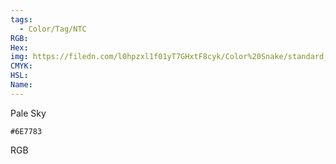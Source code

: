 ```yaml
---
tags:
  - Color/Tag/NTC
RGB:
Hex:
img: https://filedn.com/l0hpzxl1f01yT7GHxtF8cyk/Color%20Snake/standard_csv_to_svg/%23/6E7783.svg
CMYK:
HSL:
Name:
---
```

Pale Sky
```palette
#6E7783
```
RGB
